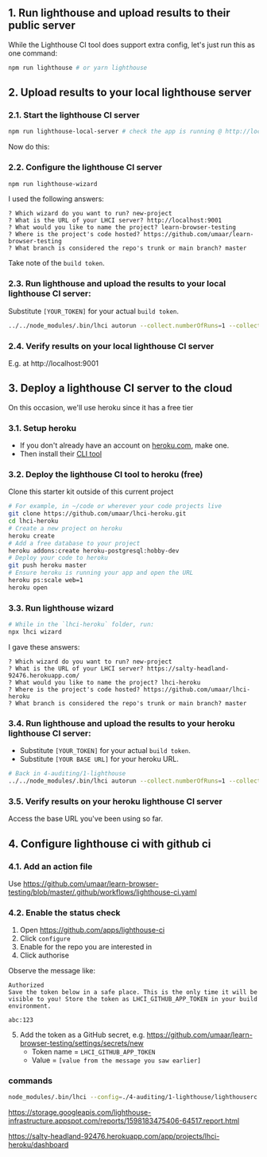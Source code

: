 
## 1. Run lighthouse and upload results to their public server

While the Lighthouse CI tool does support extra config, let's just run this as one command:

```sh
npm run lighthouse # or yarn lighthouse
```

## 2. Upload results to your local lighthouse server

### 2.1. Start the lighthouse CI server

```sh
npm run lighthouse-local-server # check the app is running @ http://localhost:9001
```

Now do this:

### 2.2. Configure the lighthouse CI server

```sh
npm run lighthouse-wizard
```

I used the following answers:

```
? Which wizard do you want to run? new-project
? What is the URL of your LHCI server? http://localhost:9001
? What would you like to name the project? learn-browser-testing
? Where is the project's code hosted? https://github.com/umaar/learn-browser-testing
? What branch is considered the repo's trunk or main branch? master
```

Take note of the `build token`.

### 2.3. Run lighthouse and upload the results to your local lighthouse CI server:

Substitute `[YOUR_TOKEN]` for your actual `build token`.

```sh
../../node_modules/.bin/lhci autorun --collect.numberOfRuns=1 --collect.startServerCommand='npm start' --collect.url='http://localhost:3000' --upload.target=lhci --upload.serverBaseUrl='http://127.0.0.1:9001' --upload.token='[YOUR_TOKEN]'
```

### 2.4. Verify results on your local lighthouse CI server

E.g. at http://localhost:9001

## 3. Deploy a lighthouse CI server to the cloud

On this occasion, we'll use heroku since it has a free tier

### 3.1. Setup heroku

- If you don't already have an account on [heroku.com](heroku.com), make one.
- Then install their [CLI tool](https://devcenter.heroku.com/articles/heroku-cli)

### 3.2. Deploy the lighthouse CI tool to heroku (free)

Clone this starter kit outside of this current project

```sh
# For example, in ~/code or wherever your code projects live
git clone https://github.com/umaar/lhci-heroku.git
cd lhci-heroku
# Create a new project on heroku
heroku create
# Add a free database to your project
heroku addons:create heroku-postgresql:hobby-dev
# Deploy your code to heroku
git push heroku master
# Ensure heroku is running your app and open the URL
heroku ps:scale web=1
heroku open
```

### 3.3. Run lighthouse wizard


```sh
# While in the `lhci-heroku` folder, run:
npx lhci wizard
```

I gave these answers:

```
? Which wizard do you want to run? new-project
? What is the URL of your LHCI server? https://salty-headland-92476.herokuapp.com/
? What would you like to name the project? lhci-heroku
? Where is the project's code hosted? https://github.com/umaar/lhci-heroku
? What branch is considered the repo's trunk or main branch? master
```

### 3.4. Run lighthouse and upload the results to your heroku lighthouse CI server:

- Substitute `[YOUR_TOKEN]` for your actual `build token`.
- Substitute `[YOUR BASE URL]` for your heroku URL.

```sh
# Back in 4-auditing/1-lighthouse
../../node_modules/.bin/lhci autorun --collect.numberOfRuns=1 --collect.startServerCommand='npm start' --collect.url='http://localhost:3000' --upload.target=lhci --upload.serverBaseUrl='[YOUR BASE URL]' --upload.token='[YOUR_TOKEN]'
```

### 3.5. Verify results on your heroku lighthouse CI server

Access the base URL you've been using so far.


## 4. Configure lighthouse ci with github ci

### 4.1. Add an action file

Use https://github.com/umaar/learn-browser-testing/blob/master/.github/workflows/lighthouse-ci.yaml


### 4.2. Enable the status check

1. Open https://github.com/apps/lighthouse-ci
2. Click `configure`
3. Enable for the repo you are interested in
4. Click authorise

Observe the message like:

```
Authorized
Save the token below in a safe place. This is the only time it will be visible to you! Store the token as LHCI_GITHUB_APP_TOKEN in your build environment.

abc:123
```

5. Add the token as a GitHub secret, e.g. https://github.com/umaar/learn-browser-testing/settings/secrets/new
	+ Token name = `LHCI_GITHUB_APP_TOKEN`
	+ Value = `[value from the message you saw earlier]`


### commands

```sh
node_modules/.bin/lhci --config=./4-auditing/1-lighthouse/lighthouserc.json autorun
```

https://storage.googleapis.com/lighthouse-infrastructure.appspot.com/reports/1598183475406-64517.report.html

https://salty-headland-92476.herokuapp.com/app/projects/lhci-heroku/dashboard